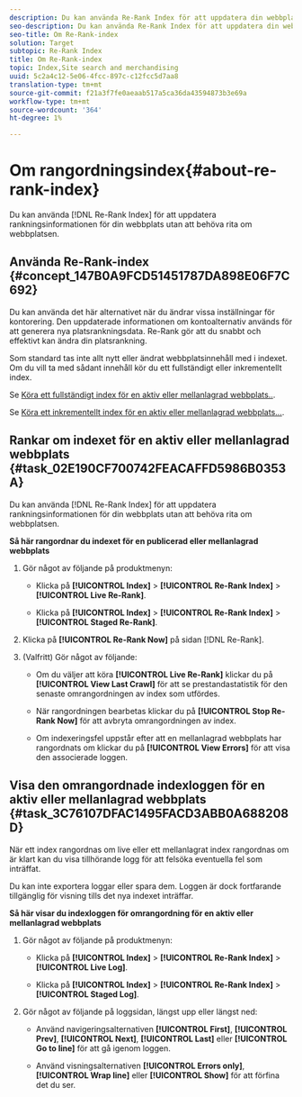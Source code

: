 ```yaml
---
description: Du kan använda Re-Rank Index för att uppdatera din webbplats rankningsinformation utan att behöva rita om webbplatsen.
seo-description: Du kan använda Re-Rank Index för att uppdatera din webbplats rankningsinformation utan att behöva rita om webbplatsen.
seo-title: Om Re-Rank-index
solution: Target
subtopic: Re-Rank Index
title: Om Re-Rank-index
topic: Index,Site search and merchandising
uuid: 5c2a4c12-5e06-4fcc-897c-c12fcc5d7aa8
translation-type: tm+mt
source-git-commit: f21a3f7fe0aeaab517a5ca36da43594873b3e69a
workflow-type: tm+mt
source-wordcount: '364'
ht-degree: 1%

---
```



# Om rangordningsindex{#about-re-rank-index}

Du kan använda [!DNL Re-Rank Index] för att uppdatera rankningsinformationen för din webbplats utan att behöva rita om webbplatsen.

## Använda Re-Rank-index {#concept_147B0A9FCD51451787DA898E06F7C692}

Du kan använda det här alternativet när du ändrar vissa inställningar för kontorering. Den uppdaterade informationen om kontoalternativ används för att generera nya platsrankningsdata. Re-Rank gör att du snabbt och effektivt kan ändra din platsrankning.

Som standard tas inte allt nytt eller ändrat webbplatsinnehåll med i indexet. Om du vill ta med sådant innehåll kör du ett fullständigt eller inkrementellt index.

Se [Köra ett fullständigt index för en aktiv eller mellanlagrad webbplats..](../c-about-index-menu/c-about-full-index.md#task_F7FE04D8A1654A7787FCCA31B45EB42D).

Se [Köra ett inkrementellt index för en aktiv eller mellanlagrad webbplats...](../c-about-index-menu/c-about-incremental-index.md#task_9BFB6157F3884B2FAECB7E0E9CA318CB).

## Rankar om indexet för en aktiv eller mellanlagrad webbplats {#task_02E190CF700742FEACAFFD5986B0353A}

Du kan använda [!DNL Re-Rank Index] för att uppdatera rankningsinformationen för din webbplats utan att behöva rita om webbplatsen.

**Så här rangordnar du indexet för en publicerad eller mellanlagrad webbplats**

1. Gör något av följande på produktmenyn:

   * Klicka på **[!UICONTROL Index]** > **[!UICONTROL Re-Rank Index]** > **[!UICONTROL Live Re-Rank]**.

   * Klicka på **[!UICONTROL Index]** > **[!UICONTROL Re-Rank Index]** > **[!UICONTROL Staged Re-Rank]**.

1. Klicka på **[!UICONTROL Re-Rank Now]** på sidan [!DNL Re-Rank].
1. (Valfritt) Gör något av följande:

   * Om du väljer att köra **[!UICONTROL Live Re-Rank]** klickar du på **[!UICONTROL View Last Crawl]** för att se prestandastatistik för den senaste omrangordningen av index som utfördes.

   * När rangordningen bearbetas klickar du på **[!UICONTROL Stop Re-Rank Now]** för att avbryta omrangordningen av index.
   * Om indexeringsfel uppstår efter att en mellanlagrad webbplats har rangordnats om klickar du på **[!UICONTROL View Errors]** för att visa den associerade loggen.

## Visa den omrangordnade indexloggen för en aktiv eller mellanlagrad webbplats {#task_3C76107DFAC1495FACD3ABB0A688208D}

När ett index rangordnas om live eller ett mellanlagrat index rangordnas om är klart kan du visa tillhörande logg för att felsöka eventuella fel som inträffat.

Du kan inte exportera loggar eller spara dem. Loggen är dock fortfarande tillgänglig för visning tills det nya indexet inträffar.

**Så här visar du indexloggen för omrangordning för en aktiv eller mellanlagrad webbplats**

1. Gör något av följande på produktmenyn:

   * Klicka på **[!UICONTROL Index]** > **[!UICONTROL Re-Rank Index]** > **[!UICONTROL Live Log]**.

   * Klicka på **[!UICONTROL Index]** > **[!UICONTROL Re-Rank Index]** > **[!UICONTROL Staged Log]**.

1. Gör något av följande på loggsidan, längst upp eller längst ned:

   * Använd navigeringsalternativen **[!UICONTROL First]**, **[!UICONTROL Prev]**, **[!UICONTROL Next]**, **[!UICONTROL Last]** eller **[!UICONTROL Go to line]** för att gå igenom loggen.

   * Använd visningsalternativen **[!UICONTROL Errors only]**, **[!UICONTROL Wrap line]** eller **[!UICONTROL Show]** för att förfina det du ser.

